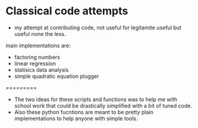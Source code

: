 Classical code attempts
=========

* my attempt at contributing code, not useful for legitamite useful but useful none the less.

main implementations are:

- factoring numbers
- linear regression
- statisics data analysis
- simple quadratic equation plugger

=========

* The two ideas for these scripts and functions was to help me with school 
work that could be drastically simplified with a bit of tuned code.
* Also these python fucntions are meant to be pretty plain implementations to help anyone with simple tools.
